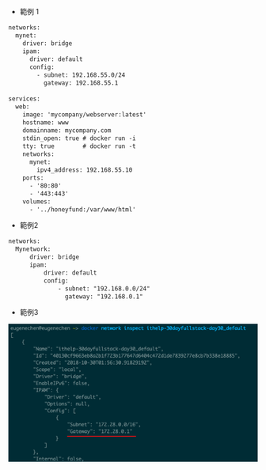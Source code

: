 * 範例 1
```
networks:
  mynet:
    driver: bridge
    ipam:
      driver: default
      config:
        - subnet: 192.168.55.0/24
          gateway: 192.168.55.1

services:
  web:
    image: 'mycompany/webserver:latest'
    hostname: www
    domainname: mycompany.com
    stdin_open: true # docker run -i
    tty: true        # docker run -t
    networks:
      mynet:
        ipv4_address: 192.168.55.10
    ports:
      - '80:80'
      - '443:443'
    volumes:
      - '../honeyfund:/var/www/html'
```
* 範例2
```
networks:
  Mynetwork:
      driver: bridge
      ipam:
          driver: default
          config:
              - subnet: "192.168.0.0/24"
                gateway: "192.168.0.1"
```
* 範例3
<img src="https://github.com/daniel-qa/Docker-Compose/blob/main/%E7%B6%B2%E8%B7%AF/getway.png?raw=true" >
